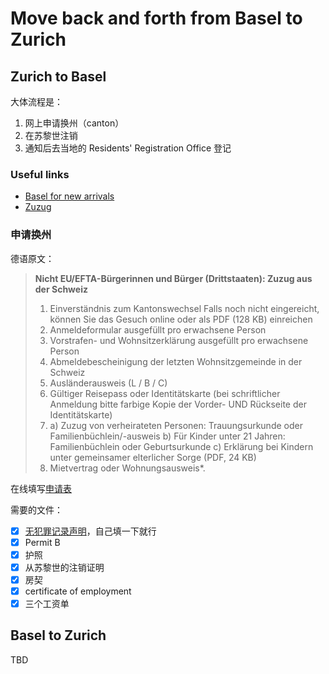 # Move back and forth from Basel to Zurich

## Zurich to Basel

大体流程是：

1. 网上申请换州（canton）
2. 在苏黎世注销
3. 通知后去当地的 Residents' Registration Office 登记

### Useful links

- [Basel for new arrivals](https://www.bdm.bs.ch/Wohnen/basel-for-new-arrivals.html)
- [Zuzug](https://www.bdm.bs.ch/Wohnen/zuzug.html)

### 申请换州

德语原文：

> **Nicht EU/EFTA-Bürgerinnen und Bürger (Drittstaaten): Zuzug aus der Schweiz**
>
> 1. Einverständnis zum Kantonswechsel
>    Falls noch nicht eingereicht, können Sie das Gesuch online oder als PDF (128 KB) einreichen
> 2. Anmeldeformular ausgefüllt pro erwachsene Person
> 3. Vorstrafen- und Wohnsitzerklärung ausgefüllt pro erwachsene Person
> 4. Abmeldebescheinigung der letzten Wohnsitzgemeinde in der Schweiz
> 5. Ausländerausweis (L / B / C)
> 6. Gültiger Reisepass oder Identitätskarte
>    (bei schriftlicher Anmeldung bitte farbige Kopie der Vorder- UND Rückseite der Identitätskarte)
> 7. a) Zuzug von verheirateten Personen: Trauungsurkunde oder Familienbüchlein/-ausweis
>    b) Für Kinder unter 21 Jahren: Familienbüchlein oder Geburtsurkunde
>    c) Erklärung bei Kindern unter gemeinsamer elterlicher Sorge (PDF, 24 KB)
> 8. Mietvertrag oder Wohnungsausweis*.

在线填写[申请表](https://formulare.bs.ch/bdm/kantonswechsel-fuer-drittstaatangehoerige?type=initialize&ekonto=optional)

需要的文件：

- [x] [无犯罪记录声明](https://formulare.bs.ch/bdm/kantonswechsel-fuer-drittstaatangehoerige?type=initialize&ekonto=optional)，自己填一下就行
- [x] Permit B
- [x] 护照
- [x] 从苏黎世的注销证明
- [x] 房契
- [x] certificate of employment
- [x] 三个工资单

## Basel to Zurich

TBD
